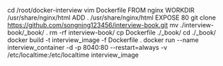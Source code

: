 cd /root/docker-interview
vim Dockerfile
    FROM nginx
    WORKDIR /usr/share/nginx/html
    ADD . /usr/share/nginx/html
    EXPOSE 80
git clone https://github.com/songning123456/interview-book.git
mv ./interview-book/_book/ .
rm -rf interview-book/
cp Dockerfile ./_book/
cd ./_book/
docker build -t interview_image -f Dockerfile .
docker run --name interview_container -d -p 8040:80 --restart=always -v /etc/localtime:/etc/localtime interview_image